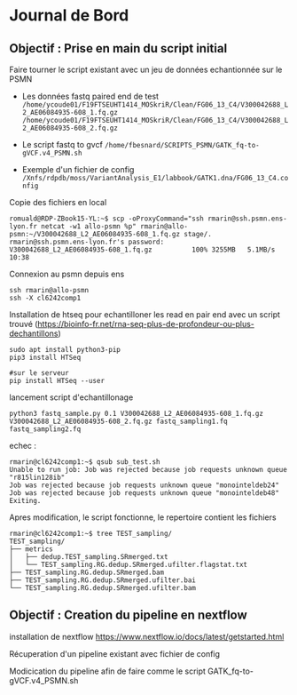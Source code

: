 # Journal de Bord



## Objectif : Prise en main du script initial
Faire tourner le script existant avec un jeu de données echantionnée sur le PSMN

- Les données fastq paired end de test 
`/home/ycoude01/F19FTSEUHT1414_MOSkriR/Clean/FG06_13_C4/V300042688_L2_AE06084935-608_1.fq.gz /home/ycoude01/F19FTSEUHT1414_MOSkriR/Clean/FG06_13_C4/V300042688_L2_AE06084935-608_2.fq.gz`

- Le script fastq to gvcf  `/home/fbesnard/SCRIPTS_PSMN/GATK_fq-to-gVCF.v4_PSMN.sh`
- Exemple d'un fichier de config ` /Xnfs/rdpdb/moss/VariantAnalysis_E1/labbook/GATK1.dna/FG06_13_C4.config`

Copie des fichiers en local 
```
romuald@RDP-ZBook15-YL:~$ scp -oProxyCommand="ssh rmarin@ssh.psmn.ens-lyon.fr netcat -w1 allo-psmn %p" rmarin@allo-psmn:~/V300042688_L2_AE06084935-608_1.fq.gz stage/.
rmarin@ssh.psmn.ens-lyon.fr's password: 
V300042688_L2_AE06084935-608_1.fq.gz          100% 3255MB   5.1MB/s   10:38 
```


Connexion au psmn depuis ens 
```
ssh rmarin@allo-psmn
ssh -X cl6242comp1
```

Installation de htseq pour echantilloner les read en pair end avec un script trouvé (https://bioinfo-fr.net/rna-seq-plus-de-profondeur-ou-plus-dechantillons)

```
sudo apt install python3-pip
pip3 install HTSeq

#sur le serveur 
pip install HTSeq --user
```

lancement script d'echantillonage 
```
python3 fastq_sample.py 0.1 V300042688_L2_AE06084935-608_1.fq.gz V300042688_L2_AE06084935-608_2.fq.gz fastq_sampling1.fq fastq_sampling2.fq
```
echec : 
```
rmarin@cl6242comp1:~$ qsub sub_test.sh
Unable to run job: Job was rejected because job requests unknown queue "r815lin128ib"
Job was rejected because job requests unknown queue "monointeldeb24"
Job was rejected because job requests unknown queue "monointeldeb48"
Exiting.

```

Apres modification, le script fonctionne, le repertoire contient les fichiers 

```
rmarin@cl6242comp1:~$ tree TEST_sampling/
TEST_sampling/
├── metrics
│   ├── dedup.TEST_sampling.SRmerged.txt
│   └── TEST_sampling.RG.dedup.SRmerged.ufilter.flagstat.txt
├── TEST_sampling.RG.dedup.SRmerged.bam
├── TEST_sampling.RG.dedup.SRmerged.ufilter.bai
└── TEST_sampling.RG.dedup.SRmerged.ufilter.bam
```

## Objectif : Creation du pipeline en nextflow

installation de nextflow 
https://www.nextflow.io/docs/latest/getstarted.html

Récuperation d'un pipeline existant avec fichier de config 

Modicication du pipeline afin de faire comme le script  GATK_fq-to-gVCF.v4_PSMN.sh

